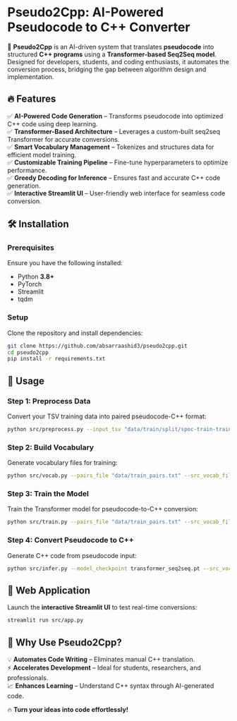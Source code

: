 # Pseudo2Cpp: AI-Powered Pseudocode to C++ Converter  

🚀 **Pseudo2Cpp** is an AI-driven system that translates **pseudocode** into structured **C++ programs** using a **Transformer-based Seq2Seq model**. Designed for developers, students, and coding enthusiasts, it automates the conversion process, bridging the gap between algorithm design and implementation.  

## 🔥 Features  
✅ **AI-Powered Code Generation** – Transforms pseudocode into optimized C++ code using deep learning.  
✅ **Transformer-Based Architecture** – Leverages a custom-built seq2seq Transformer for accurate conversions.  
✅ **Smart Vocabulary Management** – Tokenizes and structures data for efficient model training.  
✅ **Customizable Training Pipeline** – Fine-tune hyperparameters to optimize performance.  
✅ **Greedy Decoding for Inference** – Ensures fast and accurate C++ code generation.  
✅ **Interactive Streamlit UI** – User-friendly web interface for seamless code conversion.  

## 🛠 Installation  

### **Prerequisites**  
Ensure you have the following installed:  
- Python **3.8+**  
- PyTorch  
- Streamlit  
- tqdm  

### **Setup**  
Clone the repository and install dependencies:  
```bash
git clone https://github.com/absarraashid3/pseudo2cpp.git  
cd pseudo2cpp  
pip install -r requirements.txt  
```  

## 🚀 Usage  

### **Step 1: Preprocess Data**  
Convert your TSV training data into paired pseudocode-C++ format:  
```bash
python src/preprocess.py --input_tsv "data/train/split/spoc-train-train.tsv" --output_txt "data/train_pairs.txt"
```  

### **Step 2: Build Vocabulary**  
Generate vocabulary files for training:  
```bash
python src/vocab.py --pairs_file "data/train_pairs.txt" --src_vocab_file "src/src_vocab.pkl" --tgt_vocab_file "src/tgt_vocab.pkl"
```  

### **Step 3: Train the Model**  
Train the Transformer model for pseudocode-to-C++ conversion:  
```bash
python src/train.py --pairs_file "data/train_pairs.txt" --src_vocab_file "src/src_vocab.pkl" --tgt_vocab_file "src/tgt_vocab.pkl" --epochs 10 --batch_size 8
```  

### **Step 4: Convert Pseudocode to C++**  
Generate C++ code from pseudocode input:  
```bash
python src/infer.py --model_checkpoint transformer_seq2seq.pt --src_vocab_file "src/src_vocab.pkl" --tgt_vocab_file "src/tgt_vocab.pkl" --pseudocode "read n print factorial of n"
```  

## 🎨 Web Application  
Launch the **interactive Streamlit UI** to test real-time conversions:  
```bash
streamlit run src/app.py
```  

## 🎯 Why Use Pseudo2Cpp?  
💡 **Automates Code Writing** – Eliminates manual C++ translation.  
⚡ **Accelerates Development** – Ideal for students, researchers, and professionals.  
📈 **Enhances Learning** – Understand C++ syntax through AI-generated code.  

🔥 **Turn your ideas into code effortlessly!**  
